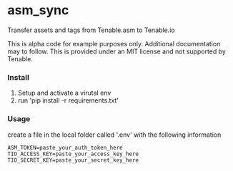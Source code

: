 # asm_sync

Transfer assets and tags from Tenable.asm to Tenable.io

This is alpha code for example purposes only. Additional documentation may to follow. This is provided under an MIT license and not supported by Tenable.

### Install

1. Setup and activate a virutal env
2. run 'pip install -r requirements.txt'

### Usage

create a file in the local folder called '.env' with the following information

```
ASM_TOKEN=paste_your_auth_token_here
TIO_ACCESS_KEY=paste_your_access_key_here
TIO_SECRET_KEY=paste_your_secret_key_here
```

